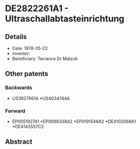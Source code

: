 # DE2822261A1 - Ultraschallabtasteinrichtung

## Details

* Date: 1978-05-22
* Inventor: 
* Beneficiary: Terrance Dr Matzuk
## Other patents

### Backwards
 * US3927661A
 *US4034744A
### Forward
 * EP0051927A1
 *EP0096338A2
 *EP0191546A2
 *DE4102068A1
 *DE4143557C2
## Abstract

